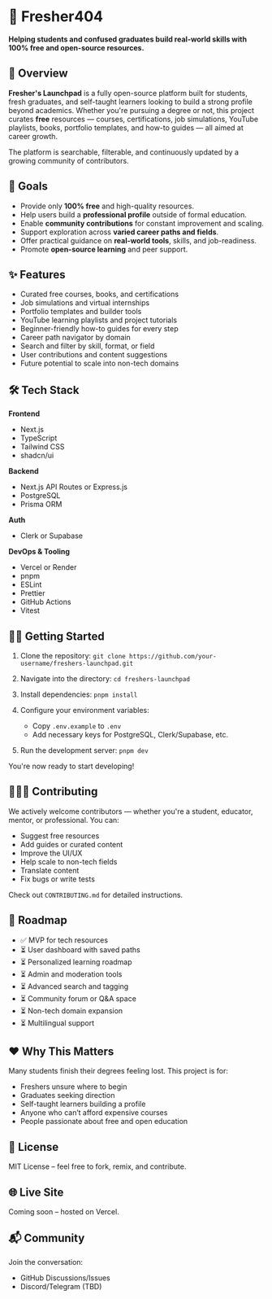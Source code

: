 # 🌱 Fresher404

**Helping students and confused graduates build real-world skills with 100% free and open-source resources.**

## 🚀 Overview

**Fresher's Launchpad** is a fully open-source platform built for students, fresh graduates, and self-taught learners looking to build a strong profile beyond academics. Whether you're pursuing a degree or not, this project curates **free** resources — courses, certifications, job simulations, YouTube playlists, books, portfolio templates, and how-to guides — all aimed at career growth.

The platform is searchable, filterable, and continuously updated by a growing community of contributors.

## 🎯 Goals

* Provide only **100% free** and high-quality resources.
* Help users build a **professional profile** outside of formal education.
* Enable **community contributions** for constant improvement and scaling.
* Support exploration across **varied career paths and fields**.
* Offer practical guidance on **real-world tools**, skills, and job-readiness.
* Promote **open-source learning** and peer support.

## ✨ Features

* Curated free courses, books, and certifications
* Job simulations and virtual internships
* Portfolio templates and builder tools
* YouTube learning playlists and project tutorials
* Beginner-friendly how-to guides for every step
* Career path navigator by domain
* Search and filter by skill, format, or field
* User contributions and content suggestions
* Future potential to scale into non-tech domains

## 🛠 Tech Stack

**Frontend**

* Next.js
* TypeScript
* Tailwind CSS
* shadcn/ui

**Backend**

* Next.js API Routes or Express.js
* PostgreSQL
* Prisma ORM

**Auth**

* Clerk or Supabase

**DevOps & Tooling**

* Vercel or Render
* pnpm
* ESLint
* Prettier
* GitHub Actions
* Vitest

## 🧑‍💻 Getting Started

1. Clone the repository:
   `git clone https://github.com/your-username/freshers-launchpad.git`

2. Navigate into the directory:
   `cd freshers-launchpad`

3. Install dependencies:
   `pnpm install`

4. Configure your environment variables:

   * Copy `.env.example` to `.env`
   * Add necessary keys for PostgreSQL, Clerk/Supabase, etc.

5. Run the development server:
   `pnpm dev`

You're now ready to start developing!

## 🧑‍🤝‍🧑 Contributing

We actively welcome contributors — whether you're a student, educator, mentor, or professional. You can:

* Suggest free resources
* Add guides or curated content
* Improve the UI/UX
* Help scale to non-tech fields
* Translate content
* Fix bugs or write tests

Check out `CONTRIBUTING.md` for detailed instructions.

## 📌 Roadmap

* ✅ MVP for tech resources
* ⏳ User dashboard with saved paths
* ⏳ Personalized learning roadmap
* ⏳ Admin and moderation tools
* ⏳ Advanced search and tagging
* ⏳ Community forum or Q\&A space
* ⏳ Non-tech domain expansion
* ⏳ Multilingual support

## ❤️ Why This Matters

Many students finish their degrees feeling lost. This project is for:

* Freshers unsure where to begin
* Graduates seeking direction
* Self-taught learners building a profile
* Anyone who can’t afford expensive courses
* People passionate about free and open education

## 🪪 License

MIT License – feel free to fork, remix, and contribute.

## 🌐 Live Site

Coming soon – hosted on Vercel.

## 📬 Community

Join the conversation:

* GitHub Discussions/Issues
* Discord/Telegram (TBD)
